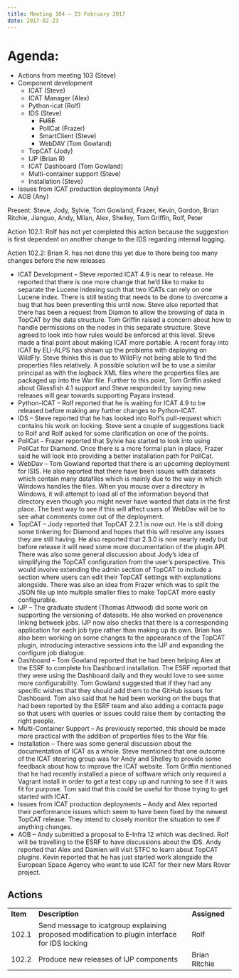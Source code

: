```yaml
---
title: Meeting 104 – 23 February 2017
date: 2017-02-23
---
```


# Agenda:

  - Actions from meeting 103 (Steve)
  - Component development
      - ICAT (Steve)
      - ICAT Manager (Alex)
      - Python-icat (Rolf)
      - IDS (Steve)
          - ~~FUSE~~
          - PollCat (Frazer)
          - SmartClient (Steve)
          - WebDAV (Tom Gowland)
      - TopCAT (Jody)
      - IJP (Brian R)
      - ICAT Dashboard (Tom Gowland)
      - Multi-container support (Steve)
      - Installation (Steve)
  - Issues from ICAT production deployments (Any)
  - AOB (Any)

Present: Steve, Jody, Sylvie, Tom Gowland, Frazer, Kevin, Gordon, Brian
Ritchie, Jianguo, Andy, Milan, Alex, Shelley, Tom Griffin, Rolf, Peter

Action 102.1: Rolf has not yet completed this action because the
suggestion is first dependent on another change to the IDS regarding
internal logging.

Action 102.2: Brian R. has not done this yet due to there being too many
changes before the new releases

  - ICAT Development – Steve reported ICAT 4.9 is near to release. He
    reported that there is one more change that he’d like to make to
    separate the Lucene indexing such that two ICATs can rely on one
    Lucene index. There is still testing that needs to be done to
    overcome a bug that has been preventing this until now. Steve also
    reported that there has been a request from Diamon to allow the
    browsing of data in TopCAT by the data structure. Tom Griffin raised
    a concern about how to handle permissions on the nodes in this
    separate structure. Steve agreed to look into how rules would be
    enforced at this level. Steve made a final point about making ICAT
    more portable. A recent foray into ICAT by ELI-ALPS has shown up the
    problems with deploying on WildFly. Steve thinks this is due to
    WildFly not being able to find the properties files relatively. A
    possible solution will be to use a similar principal as with the
    logback XML files where the properties files are packaged up into
    the War file. Further to this point, Tom Griffin asked about
    Glassfish 4.1 support and Steve responded by saying new releases
    will gear towards supporting Payara instead.
  - Python-ICAT – Rolf reported that he is waiting for ICAT 4.9 to be
    released before making any further changes to Python-ICAT.
  - IDS – Steve reported that he has looked into Rolf’s pull-request
    which contains his work on locking. Steve sent a couple of
    suggestions back to Rolf and Rolf asked for some clarification on
    one of the points.
  - PollCat – Frazer reported that Sylvie has started to look into using
    PollCat for Diamond. Once there is a more formal plan in place,
    Frazer said he will look into providing a better installation path
    for PollCat.
  - WebDav – Tom Gowland reported that there is an upcoming deployment
    for ISIS. He also reported that there have been issues with datasets
    which contain many datafiles which is mainly due to the way in which
    Windows handles the files. When you mouse over a directory in
    Windows, it will attempt to load all of the information beyond that
    directory even though you might never have wanted that data in the
    first place. The best way to see if this will affect users of WebDav
    will be to see what comments come out of the deployment.
  - TopCAT – Jody reported that TopCAT 2.2.1 is now out. He is still
    doing some tinkering for Diamond and hopes that this will resolve
    any issues they are still having. He also reported that 2.3.0 is now
    nearly ready but before release it will need some more documentation
    of the plugin API. There was also some general discussion about
    Jody’s idea of simplifying the TopCAT configuration from the
    user’s perspective. This would involve extending the admin section
    of TopCAT to include a section where users can edit their TopCAT
    settings with explanations alongside. There was also an idea from
    Frazer which was to split the JSON file up into multiple smaller
    files to make TopCAT more easily configurable.
  - IJP – The graduate student (Thomas Attwood) did some work on
    supporting the versioning of datasets. He also worked on provenance
    linking betweek jobs. IJP now also checks that there is a
    corresponding application for each job type rather than making up
    its own. Brian has also been working on some changes to the
    appearance of the TopCAT plugin, introducing interactive sessions
    into the IJP and expanding the configure job dialogue.
  - Dashboard – Tom Gowland reported that he had been helping Alex at
    the ESRF to complete his Dashboard installation. The ESRF reported
    that they were using the Dashboard daily and they would love to see
    some more configurability. Tom Gowland suggested that if they had
    any specific wishes that they should add them to the GitHub issues
    for Dashboard. Tom also said that he had been working on the bugs
    that had been reported by the ESRF team and also adding a contacts
    page so that users with queries or issues could raise them by
    contacting the right people.
  - Multi-Container Support – As previously reported, this should be
    made more practical with the addition of properties files to the War
    file.
  - Installation – There was some general discussion about the
    documentation of ICAT as a whole. Steve mentioned that one outcome
    of the ICAT steering group was for Andy and Shelley to provide some
    feedback about how to improve the ICAT website. Tom Griffin
    mentioned that he had recently installed a piece of software which
    only required a Vagrant install in order to get a test copy up and
    running to see if it was fit for purpose. Tom said that this could
    be useful for those trying to get started with ICAT.
  - Issues from ICAT production deployments – Andy and Alex reported
    their performance issues which seem to have been fixed by the newest
    TopCAT release. They intend to closely monitor the situation to see
    if anything changes.
  - AOB – Andy submitted a proposal to E-Infra 12 which was declined.
    Rolf will be travelling to the ESRF to have discussions about the
    IDS. Andy reported that Alex and Damien will visit STFC to learn
    about TopCAT plugins. Kevin reported that he has just started work
    alongside the European Space Agency who want to use ICAT for their
    new Mars Rover
project.

## Actions

|          |                                                                                                |               |
| -------- | ---------------------------------------------------------------------------------------------- | ------------- |
| **Item** | **Description**                                                                                | **Assigned**  |
| 102.1    | Send message to icatgroup explaining proposed modification to plugin interface for IDS locking | Rolf          |
| 102.2    | Produce new releases of IJP components                                                         | Brian Ritchie |
